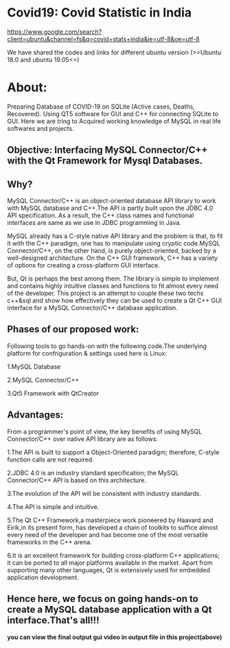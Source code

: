 # Covid19: Covid Statistic in India

  https://www.google.com/search?client=ubuntu&channel=fs&q=covid+stats+india&ie=utf-8&oe=utf-8
  
  We have shared the codes and links for different ubuntu version (>=Ubuntu 18.0 and ubuntu 19.05<=) 
# About:
Preparing Database of COVID-19 on SQLite (Active cases, Deaths, Recovered). Using  QT5 software for GUI and  C++ for connecting SQLite to GUI. Here we are tring to Acquired working knowledge of MySQL in real life softwares and projects.
## Objective: Interfacing MySQL Connector/C++ with the Qt Framework for Mysql Databases.

## Why? 

MySQL Connector/C++ is an object-oriented database API library to work with MySQL database and C++.The API is partly built upon the JDBC 4.0 API specification.         As a result, the C++ class names and functional interfaces are same as we use in JDBC programming in Java. 

MySQL already has a C-style native API library and the  problem is that, to fit it with the C++ paradigm, one has to manipulate using cryptic code.MySQL
Connector/C++, on the other hand, is purely object-oriented, backed by a well-designed architecture. On the C++ GUI framework, C++ has a variety of options for creating a cross-platform GUI interface. 

But, Qt is perhaps the best among them. The library is simple to implement and contains highly intuitive classes and functions to fit almost every need of the developer. This project is an attempt to couple these two techs c++&sql and show how effectively they can be used to create a Qt C++ GUI interface for a MySQL Connector/C++ database application.

## Phases of our proposed work: 

Following tools to go hands-on with the following code.The underlying platform for confriguration & settings used here is Linux: 

   1.MySQL Database
   
   2.MySQL Connector/C++
   
   3.Qt5 Framework with QtCreator

## Advantages:

From a programmer's point of view, the key benefits of using MySQL Connector/C++ over native API library are as follows:
   
   1.The API is built to support a Object-Oriented paradigm; therefore, C-style function calls are not required.
   
   2.JDBC 4.0 is an industry standard specification; the MySQL Connector/C++ API is based on this architecture.
   
   3.The evolution of the API will be consistent with industry standards.
   
   4.The API is simple and intuitive.

  5.The Qt C++ Framework,a masterpiece work pioneered by Haavard and Eirik,in its present form, has developed a chain of toolkits to suffice almost every need of    the developer and has become one of the most versatile frameworks in the C++ arena.

  6.It is an excellent framework for building cross-platform C++ applications; it can be ported to all major platforms available in the market. Apart from supporting many other languages, Qt is extensively used for embedded application development.

## Hence here, we focus on going hands-on to create a MySQL database application with a Qt interface.That's all!!!

**you can view the final output gui video in output file in this project(above)**

